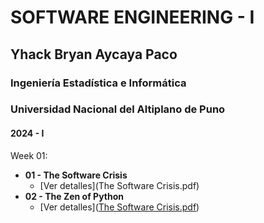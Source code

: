 # SOFTWARE ENGINEERING - I
## Yhack Bryan Aycaya Paco
### Ingeniería Estadística e Informática
### Universidad Nacional del Altiplano de Puno
#### 2024 - I
Week 01:
- **01 - The Software Crisis**
  - [Ver detalles](The Software Crisis.pdf)
- **02 - The Zen of Python**
  - [Ver detalles]([The Software Crisis.pdf](https://github.com/T1Jack/Software-Engineering/blob/main/Zen%20Of%20Python.pdf)) 
